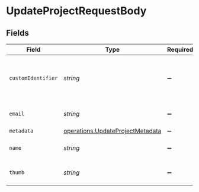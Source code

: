 # UpdateProjectRequestBody


## Fields

| Field                                                                                       | Type                                                                                        | Required                                                                                    | Description                                                                                 | Example                                                                                     |
| ------------------------------------------------------------------------------------------- | ------------------------------------------------------------------------------------------- | ------------------------------------------------------------------------------------------- | ------------------------------------------------------------------------------------------- | ------------------------------------------------------------------------------------------- |
| `customIdentifier`                                                                          | *string*                                                                                    | :heavy_minus_sign:                                                                          | N/A                                                                                         | The Custom Identifier of the customer in the organization                                   |
| `email`                                                                                     | *string*                                                                                    | :heavy_minus_sign:                                                                          | N/A                                                                                         | The Email of the customer.                                                                  |
| `metadata`                                                                                  | [operations.UpdateProjectMetadata](../../../sdk/models/operations/updateprojectmetadata.md) | :heavy_minus_sign:                                                                          | N/A                                                                                         |                                                                                             |
| `name`                                                                                      | *string*                                                                                    | :heavy_minus_sign:                                                                          | N/A                                                                                         | The Name of the customer.                                                                   |
| `thumb`                                                                                     | *string*                                                                                    | :heavy_minus_sign:                                                                          | N/A                                                                                         | The Avatar of the customer.                                                                 |